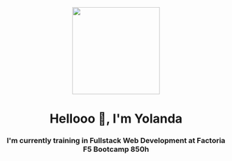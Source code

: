 <div id="header" align="center">
    <img src="https://media3.giphy.com/media/v1.Y2lkPTc5MGI3NjExNDAwZWZjOTc5NDM2Y2E0NWM5Zjk5MmRhZjlhMjlhNTM0YTYwYmY2NyZlcD12MV9pbnRlcm5hbF9naWZzX2dpZklkJmN0PWc/wf5mC3pbEOl8jySCJe/giphy.gif" width="200" >
    <h1 align="center">Hellooo 👋, I'm Yolanda</h1>
    <h3 align="center">I'm currently training in Fullstack Web Development at Factoria F5 Bootcamp 850h</h3>
    
</div>


<!--
**alfaryolanda79/alfaryolanda79** is a ✨ _special_ ✨ repository because its `README.md` (this file) appears on your GitHub profile.

Here are some ideas to get you started:

- 🔭 I’m currently working on ...
- 🌱 I’m currently learning ...
- 👯 I’m looking to collaborate on ...
- 🤔 I’m looking for help with ...
- 💬 Ask me about ...
- 📫 How to reach me: ...
- 😄 Pronouns: ...
- ⚡ Fun fact: ...
-->
